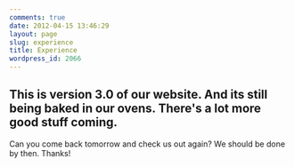 ```yaml
---
comments: true
date: 2012-04-15 13:46:29
layout: page
slug: experience
title: Experience
wordpress_id: 2066
---
```


## This is version 3.0 of our website. And its still being baked in our ovens. There's a lot more good stuff coming. 
  

Can you come back tomorrow and check us out again? We should be done by then. Thanks!

